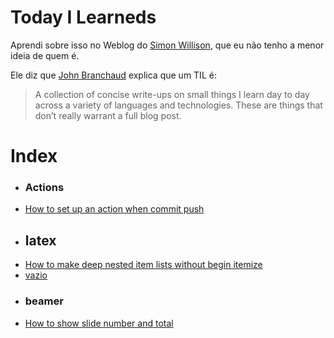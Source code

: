 # Today I Learneds

Aprendi sobre isso no Weblog do [Simon Willison](https://simonwillison.net/2020/Apr/20/self-rewriting-readme/), 
que eu não tenho a menor ideia de quem é.

Ele diz que [John Branchaud](https://github.com/jbranchaud/til) explica que um TIL é:

> A collection of concise write-ups on small things I learn day to day across a variety
> of languages and technologies. These are things that don’t really warrant a full blog post.
# Index
 * ### Actions
- [How to set up an action when commit push](./ome/DDFFFGGG/work/til/til/GitHub/Actions/How_to_set_up_an_action_when_commit_push.md)
 * ## latex
- [How to make deep nested item lists without begin itemize](./ome/DDFFFGGG/work/til/til/latex/How_to_make_deep_nested_item_lists_without_begin_itemize.md)
- [vazio](./ome/DDFFFGGG/work/til/til/latex/vazio.md)
 * ### beamer
- [How to show slide number and total](./ome/DDFFFGGG/work/til/til/latex/beamer/How_to_show_slide_number_and_total.md)
